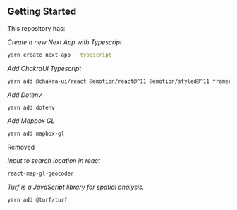 ## Getting Started

This repository has:

_Create a new Next App with Typescript_

```sh
yarn create next-app --typescript
```

_Add ChakraUI Typescript_

```sh
yarn add @chakra-ui/react @emotion/react@^11 @emotion/styled@^11 framer-motion@^5

```

_Add Dotenv_

```sh
yarn add dotenv
```

_Add Mapbox GL_

```sh
yarn add mapbox-gl
```

Removed

<!-- _Input to search location_

```sh
yarn add @mapbox/mapbox-gl-geocoder
``` -->

_Input to search location in react_

```sh
react-map-gl-geocoder
```

_Turf is a JavaScript library for spatial analysis._

```sh
yarn add @turf/turf
```
